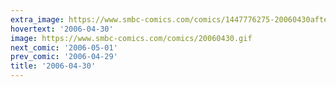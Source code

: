 ```yaml
---
extra_image: https://www.smbc-comics.com/comics/1447776275-20060430after.png
hovertext: '2006-04-30'
image: https://www.smbc-comics.com/comics/20060430.gif
next_comic: '2006-05-01'
prev_comic: '2006-04-29'
title: '2006-04-30'
---
```


